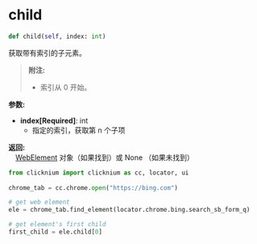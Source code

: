 
# child
```python
def child(self, index: int)
```  

获取带有索引的子元素。

> **附注:**
>- 索引从 0 开始。

**参数:**    
- **index[Required]**: int  
    - 指定的索引，获取第 n 个子项

**返回:**  
    &emsp;[WebElement](webelement.md) 对象（如果找到）或 None （如果未找到）



```python
from clicknium import clicknium as cc, locator, ui
    
chrome_tab = cc.chrome.open("https://bing.com")

# get web element
ele = chrome_tab.find_element(locator.chrome.bing.search_sb_form_q)

# get element's first child
first_child = ele.child[0]
```
